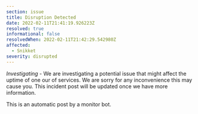 ```yaml
---
section: issue
title: Disruption Detected
date: 2022-02-11T21:41:19.926223Z
resolved: true
informational: false
resolvedWhen: 2022-02-11T21:42:29.542980Z
affected:
  - Snikket
severity: disrupted
---
```

*Investigating* - We are investigating a potential issue that might affect the uptime of one our of services. We are sorry for any inconvenience this may cause you. This incident post will be updated once we have more information.

This is an automatic post by a monitor bot.
        